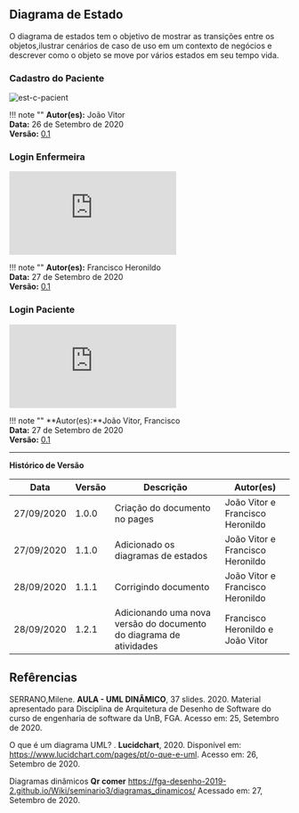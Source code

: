 ## Diagrama de Estado

O diagrama de estados tem o objetivo de mostrar as transições entre os objetos,ilustrar cenários de caso de uso em um contexto de negócios e descrever como o objeto se move por vários estados em seu tempo vida.

### Cadastro do Paciente

![est-c-pacient](https://imgur.com/Id1AYXC.png)

!!! note ""
    **Autor(es):** João Vitor</br>
    **Data:** 26 de Setembro de 2020 </br>
    **Versão:** [0.1](https://unbbr-my.sharepoint.com/:i:/g/personal/160006210_aluno_unb_br/Ec0OsVH-Y9hGgETFiIHOCAkBUvSkiUUD8VsIAXwgxi-T0A?e=RtHODI)

### Login Enfermeira

![est-l-enfemeira](https://imgur.com/cGLodJj.img)

!!! note ""
    **Autor(es):** Francisco Heronildo </br>
    **Data:** 27 de Setembro de 2020 </br>
    **Versão:** [0.1](https://unbbr-my.sharepoint.com/:i:/g/personal/160006210_aluno_unb_br/EfoeHNSa9oBGsCK0p0qaikoBvv-Ariy8Kg394D-c7zjlQA?e=Q5dnj2)

### Login Paciente

![est-l-paciente](https://imgur.com/HUqptQl.img)

!!! note ""
    **Autor(es):**João Vitor, Francisco</br>
    **Data:** 27 de Setembro de 2020 </br>
    **Versão:** [0.1](hhttps://unbbr-my.sharepoint.com/:i:/g/personal/160006210_aluno_unb_br/EfoeHNSa9oBGsCK0p0qaikoBvv-Ariy8Kg394D-c7zjlQA?e=q78RDl)


---

**Histórico de Versão**

| Data | Versão | Descrição | Autor(es) |
| --- | --- | --- | --- |
| 27/09/2020 | 1.0.0 | Criação do documento no pages |  João Vitor e Francisco Heronildo  |
| 27/09/2020 | 1.1.0 | Adicionado os diagramas de estados | João Vitor e Francisco Heronildo |
| 28/09/2020 | 1.1.1 | Corrigindo documento | João Vitor e Francisco Heronildo |
| 28/09/2020 | 1.2.1 | Adicionando uma nova versão do documento do diagrama de atividades | Francisco Heronildo e João Vitor |

## Refêrencias

SERRANO,Milene. **AULA - UML DINÂMICO**,  37 slides. 2020. Material apresentado para Disciplina de Arquitetura de Desenho de Software do curso de engenharia de software da UnB, FGA. Acesso em: 25, Setembro de 2020.

O que é um diagrama UML? . **Lucidchart**, 2020. Disponível em: <https://www.lucidchart.com/pages/pt/o-que-e-uml>. Acesso em: 26, Setembro de 2020.

Diagramas dinâmicos **Qr comer** <https://fga-desenho-2019-2.github.io/Wiki/seminario3/diagramas_dinamicos/> Acessado em: 27, Setembro de 2020.
